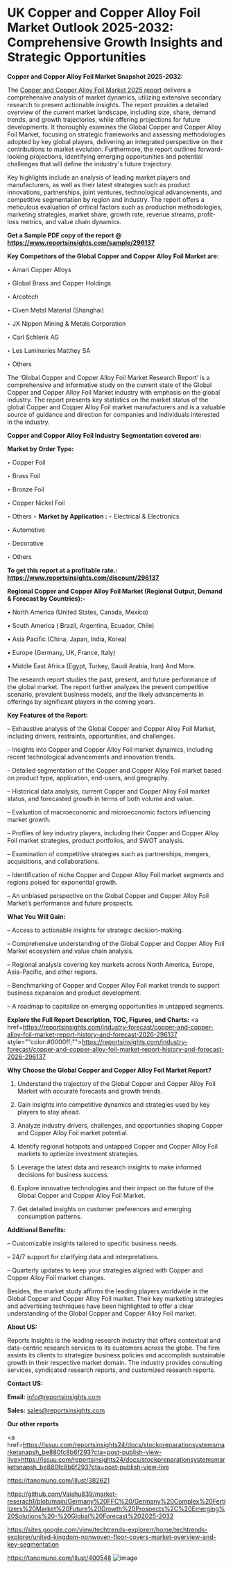 # UK Copper and Copper Alloy Foil Market Outlook 2025-2032: Comprehensive Growth Insights and Strategic Opportunities

<strong>Copper and Copper Alloy Foil Market Snapshot 2025-2032:</strong>

The <a href=https://www.reportsinsights.com/sample/296137>Copper and Copper Alloy Foil Market 2025 report</a> delivers a comprehensive analysis of market dynamics, utilizing extensive secondary research to present actionable insights. The report provides a detailed overview of the current market landscape, including size, share, demand trends, and growth trajectories, while offering projections for future developments. It thoroughly examines the Global Copper and Copper Alloy Foil Market, focusing on strategic frameworks and assessing methodologies adopted by key global players, delivering an integrated perspective on their contributions to market evolution. Furthermore, the report outlines forward-looking projections, identifying emerging opportunities and potential challenges that will define the industry's future trajectory.

Key highlights include an analysis of leading market players and manufacturers, as well as their latest strategies such as product innovations, partnerships, joint ventures, technological advancements, and competitive segmentation by region and industry. The report offers a meticulous evaluation of critical factors such as production methodologies, marketing strategies, market share, growth rate, revenue streams, profit-loss metrics, and value chain dynamics.

<strong>Get a Sample PDF copy of the report @ <a href=https://www.reportsinsights.com/sample/296137 style=color:#0000ff;>https://www.reportsinsights.com/sample/296137</a></strong>

<strong>Key Competitors of the Global Copper and Copper Alloy Foil Market are:</strong>

‣ Amari Copper Alloys

‣ Global Brass and Copper Holdings

‣ Arcotech

‣ Civen Metal Material (Shanghai)

‣ JX Nippon Mining & Metals Corporation

‣ Carl Schlenk AG

‣ Les Lamineries Matthey SA

‣ Others

The ‘Global Copper and Copper Alloy Foil Market Research Report’ is a comprehensive and informative study on the current state of the Global Copper and Copper Alloy Foil Market industry with emphasis on the global industry. The report presents key statistics on the market status of the global Copper and Copper Alloy Foil market manufacturers and is a valuable source of guidance and direction for companies and individuals interested in the industry.

<strong>Copper and Copper Alloy Foil Industry Segmentation covered are:</strong>

<strong>Market by Order Type: </strong>

‣ Copper Foil

‣ Brass Foil

‣ Bronze Foil

‣ Copper Nickel Foil

‣ Others
‣ 
<strong>Market by Application :</strong>
‣ Electrical & Electronics

‣ Automotive

‣ Decorative

‣ Others

<strong>To get this report at a profitable rate.: <a href=https://www.reportsinsights.com/discount/296137 style=color:#0000ff;>https://www.reportsinsights.com/discount/296137</a></strong>

<strong>Regional Copper and Copper Alloy Foil Market (Regional Output, Demand &amp; Forecast by Countries):-</strong>

• North America (United States, Canada, Mexico)

• South America ( Brazil, Argentina, Ecuador, Chile)

• Asia Pacific (China, Japan, India, Korea)

• Europe (Germany, UK, France, Italy)

• Middle East Africa (Egypt, Turkey, Saudi Arabia, Iran) And More.

The research report studies the past, present, and future performance of the global market. The report further analyzes the present competitive scenario, prevalent business models, and the likely advancements in offerings by significant players in the coming years.

<strong>Key Features of the Report:</strong>

– Exhaustive analysis of the Global Copper and Copper Alloy Foil Market, including drivers, restraints, opportunities, and challenges.

– Insights into Copper and Copper Alloy Foil market dynamics, including recent technological advancements and innovation trends.

– Detailed segmentation of the Copper and Copper Alloy Foil market based on product type, application, end-users, and geography.

– Historical data analysis, current Copper and Copper Alloy Foil market status, and forecasted growth in terms of both volume and value.

– Evaluation of macroeconomic and microeconomic factors influencing market growth.

– Profiles of key industry players, including their Copper and Copper Alloy Foil market strategies, product portfolios, and SWOT analysis.

– Examination of competitive strategies such as partnerships, mergers, acquisitions, and collaborations.

– Identification of niche Copper and Copper Alloy Foil market segments and regions poised for exponential growth.

– An unbiased perspective on the Global Copper and Copper Alloy Foil Market’s performance and future prospects.

<strong>What You Will Gain:</strong>

– Access to actionable insights for strategic decision-making.

– Comprehensive understanding of the Global Copper and Copper Alloy Foil Market ecosystem and value chain analysis.

– Regional analysis covering key markets across North America, Europe, Asia-Pacific, and other regions.

– Benchmarking of Copper and Copper Alloy Foil market trends to support business expansion and product development.

– A roadmap to capitalize on emerging opportunities in untapped segments.

<strong>Explore the Full Report Description, TOC, Figures, and Charts:</strong>
<a href=https://reportsinsights.com/industry-forecast/copper-and-copper-alloy-foil-market-report-history-and-forecast-2026-296137 style=""color:#0000ff;"">https://reportsinsights.com/industry-forecast/copper-and-copper-alloy-foil-market-report-history-and-forecast-2026-296137</a>

<strong>Why Choose the Global Copper and Copper Alloy Foil Market Report?</strong>

1. Understand the trajectory of the Global Copper and Copper Alloy Foil Market with accurate forecasts and growth trends.

2. Gain insights into competitive dynamics and strategies used by key players to stay ahead.

3. Analyze industry drivers, challenges, and opportunities shaping Copper and Copper Alloy Foil market potential.

4. Identify regional hotspots and untapped Copper and Copper Alloy Foil markets to optimize investment strategies.

5. Leverage the latest data and research insights to make informed decisions for business success.

6. Explore innovative technologies and their impact on the future of the Global Copper and Copper Alloy Foil Market.

7. Get detailed insights on customer preferences and emerging consumption patterns.

<strong>Additional Benefits:</strong>

– Customizable insights tailored to specific business needs.

– 24/7 support for clarifying data and interpretations.

– Quarterly updates to keep your strategies aligned with Copper and Copper Alloy Foil market changes.

Besides, the market study affirms the leading players worldwide in the Global Copper and Copper Alloy Foil market. Their key marketing strategies and advertising techniques have been highlighted to offer a clear understanding of the Global Copper and Copper Alloy Foil market.

<strong><strong>About US</strong>:</strong>

Reports Insights is the leading research industry that offers contextual and data-centric research services to its customers across the globe. The firm assists its clients to strategize business policies and accomplish sustainable growth in their respective market domain. The industry provides consulting services, syndicated research reports, and customized research reports.

<strong>Contact US:</strong>

<p class=><b>Email:</b> <a href=mailto:info@reportsinsights.com>info@reportsinsights.com</a></p>
<p class=><b>Sales:</b> <a href=mailto:sales@reportsinsights.com>sales@reportsinsights.com</a></p>

<strong>Our other reports</strong>

<a href=https://issuu.com/reportsinsights24/docs/stockpreparationsystemsmarketsnapsh_be880fc8b6f293?cta=post-publish-view-live>https://issuu.com/reportsinsights24/docs/stockpreparationsystemsmarketsnapsh_be880fc8b6f293?cta=post-publish-view-live</a>

<a href=https://tanomuno.com/illust/382621>https://tanomuno.com/illust/382621</a>

<a href=https://github.com/Vaishu839/market-reserach1/blob/main/Germany%20FFC%20/Germany%20Complex%20Fertilizers%20Market%20Future%20Growth%20Prospects%2C%20Emerging%20Solutions%20-%20Global%20Forecast%202025-2032>https://github.com/Vaishu839/market-reserach1/blob/main/Germany%20FFC%20/Germany%20Complex%20Fertilizers%20Market%20Future%20Growth%20Prospects%2C%20Emerging%20Solutions%20-%20Global%20Forecast%202025-2032</a>

<a href=https://sites.google.com/view/techtrends-explorerr/home/techtrends-explorer/united-kingdom-nonwoven-floor-covers-market-overview-and-key-segmentation>https://sites.google.com/view/techtrends-explorerr/home/techtrends-explorer/united-kingdom-nonwoven-floor-covers-market-overview-and-key-segmentation</a>

<a href=https://tanomuno.com/illust/400548>https://tanomuno.com/illust/400548</a>
![image](https://github.com/user-attachments/assets/faf59172-fff1-4162-971c-ed05ccf3cac5)
